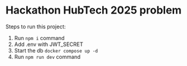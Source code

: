 # Hackathon HubTech 2025 problem

Steps to run this project:

1. Run `npm i` command
2. Add .env with JWT_SECRET
3. Start the db `docker compose up -d`
4. Run `npm run dev` command
